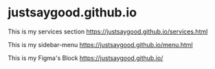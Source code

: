 # justsaygood.github.io
This is my services section
https://justsaygood.github.io/services.html

This is my sidebar-menu
https://justsaygood.github.io/menu.html

This is my Figma's Block 
https://justsaygood.github.io/
